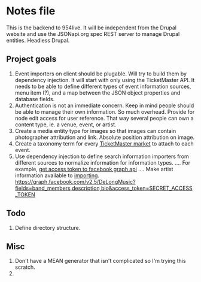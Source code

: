 # Notes file

This is the backend to 954live. It will be independent from the Drupal website and use the JSONapi.org spec REST server to manage Drupal entities. Headless Drupal.


## Project goals
1. Event importers on client should be plugable. Will try to build them by dependency injection. It will start with only using the TicketMaster API.
It needs to be able to define different types of event information sources, menu item (?), and a map between the JSON object properties and database fields.
2. Authentication is not an immediate concern. Keep in mind people should be able to manage their own information. So much overhead. Provide for node edit access for user reference. That way several people can own a content type, ie. a venue, event, or artist.
3. Create a media entity type for images so that images can contain photographer attribution and link. Absolute position attribution on image.
4. Create a taxonomy term for every [TicketMaster market](http://ticketmaster-api.github.io/products-and-docs/apis/discovery/#supported-markets) to attach to each event.
5. Use dependency injection to define search information importers from different sources to normalize information for information types.
.... For example, [get access token to facebook graph api](http://stackoverflow.com/questions/7633234/get-public-page-statuses-using-facebook-graph-api-without-access-token)
.... Make artist information available to [importing](https://developers.facebook.com/docs/graph-api/reference/page/). https://graph.facebook.com/v2.5/DeLongMusic?fields=band_members,description,bio&access_token=SECRET_ACCESS_TOKEN

## Todo
1. Define directory structure.

## Misc
1. Don't have a MEAN generator that isn't complicated so I'm trying this scratch.
2.